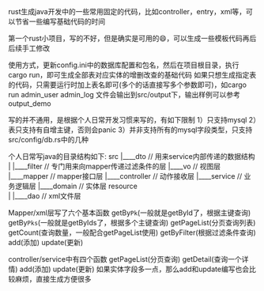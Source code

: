 rust生成java开发中的一些常用固定的代码，比如controller，entry，xml等，可以节省一些编写基础代码的时间

第一个rust小项目，写的不好，但是确实是可用的😄，可以生成一些模板代码再后后续手工修改

使用方式，更新config.ini中的数据库配置和包名，然后在项目根目录，执行cargo run，即可生成全部表对应实体的增删改查的基础代码
如果只想生成指定表的代码，只需要运行时加上表名即可(多个的话直接写多个参数即可)，如cargo run admin_user admin_log 
文件会输出到src/output下，输出样例可以参考output_demo


写的并不通用，是根据个人日常开发习惯来写的，有如下限制
1）只支持mysql
2）表只支持有自增主键，否则会panic
3）并非支持所有的mysql字段类型，只支持src/config/db.rs中的几种


个人日常写java的目录结构如下:
src
|____dto                        // 用来service内部传递的数据结构
| |____filter                   // 专门用来向mapper传递过滤条件的层
|____vo                         // 视图层
|____mapper                     // mapper接口层
|____controller                 // 动作接收层
|____service                    // 业务逻辑层
|____domain                     // 实体层
resource    
| |____dao                      // xml文件层



Mapper/xml层写了六个基本函数
getBy`Pk`(一般就是getById了，根据主键查询)
getBy`Pks`(一般就是getByIds了，根据多个主键查询)
getPageList(分页查询列表)
getCount(查询数量，一般配合getPageList使用)
getByFilter(根据过滤条件查询)
add(添加)
update(更新)


controller/service中有四个函数
getPageList(分页查询)
getDetail(查询一个详情)
add(添加)
update(更新)
如果实体字段多一点，那么add和update编写也会比较麻烦，直接生成方便很多